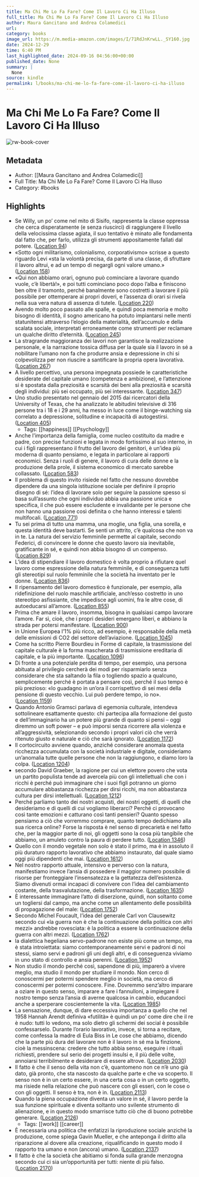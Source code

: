 ```yaml
---
title: Ma Chi Me Lo Fa Fare? Come Il Lavoro Ci Ha Illuso
full_title: Ma Chi Me Lo Fa Fare? Come Il Lavoro Ci Ha Illuso
author: Maura Gancitano and Andrea Colamedici
url: 
category: books
image_url: https://m.media-amazon.com/images/I/71RdJnKrwLL._SY160.jpg
date: 2024-12-29
time: 6:40 PM
last_highlighted_date: 2024-09-16 04:56:00+00:00
published_date: None
summary: |
  None
source: kindle
permalink: l/books/ma-chi-me-lo-fa-fare-come-il-lavoro-ci-ha-illuso
---
```

# Ma Chi Me Lo Fa Fare? Come Il Lavoro Ci Ha Illuso

![rw-book-cover](https://m.media-amazon.com/images/I/71RdJnKrwLL._SY160.jpg)

## Metadata
- Author: [[Maura Gancitano and Andrea Colamedici]]
- Full Title: Ma Chi Me Lo Fa Fare? Come Il Lavoro Ci Ha Illuso
- Category: #books

## Highlights
- Se Willy, un po’ come nel mito di Sisifo, rappresenta la classe oppressa che cerca disperatamente (e senza riuscirci) di raggiungere il livello della velocissima classe agiata, il suo tentativo è minato alle fondamenta dal fatto che, per farlo, utilizza gli strumenti appositamente fallati dal potere. ([Location 94](https://readwise.io/to_kindle?action=open&asin=B0BXZF1GTF&location=94))
- «Sotto ogni militarismo, colonialismo, corporativismo» scrisse a questo riguardo Levi «sta la volontà precisa, da parte di una classe, di sfruttare il lavoro altrui, e ad un tempo di negargli ogni valore umano.» ([Location 158](https://readwise.io/to_kindle?action=open&asin=B0BXZF1GTF&location=158))
- «Qui non abbiamo orari, ognuno può cominciare a lavorare quando vuole, c’è libertà!», e poi tutti cominciano poco dopo l’alba e finiscono ben oltre il tramonto, perché banalmente sono costretti a lavorare il più possibile per ottemperare ai propri doveri, e l’assenza di orari si rivela nella sua vera natura di assenza di tutele. ([Location 220](https://readwise.io/to_kindle?action=open&asin=B0BXZF1GTF&location=220))
- Avendo molto poco passato alle spalle, e quindi poca memoria e molto bisogno di identità, il sogno americano ha potuto impiantarsi nelle menti statunitensi attraverso l’elogio della materialità, dell’accumulo e della scalata sociale, interpretati erroneamente come strumenti per reclamare un qualche diritto d’eternità. ([Location 245](https://readwise.io/to_kindle?action=open&asin=B0BXZF1GTF&location=245))
- La stragrande maggioranza dei lavori non garantisce la realizzazione personale, e la narrazione tossica diffusa per la quale sia il lavoro in sé a nobilitare l’umano non fa che produrre ansia e depressione in chi si colpevolizza per non riuscire a santificare la propria opera lavorativa. ([Location 267](https://readwise.io/to_kindle?action=open&asin=B0BXZF1GTF&location=267))
- A livello percettivo, una persona impegnata possiede le caratteristiche desiderate del capitale umano (competenza e ambizione), e l’attenzione si è spostata dalla preziosità e scarsità dei beni alla preziosità e scarsità degli individui: più sei occupato, più sei interessante. ([Location 347](https://readwise.io/to_kindle?action=open&asin=B0BXZF1GTF&location=347))
- Uno studio presentato nel gennaio del 2015 dai ricercatori della University of Texas, che ha analizzato le abitudini televisive di 316 persone tra i 18 e i 29 anni, ha messo in luce come il binge-watching sia correlato a depressione, solitudine e incapacità di autogestirsi. ([Location 405](https://readwise.io/to_kindle?action=open&asin=B0BXZF1GTF&location=405))
    - Tags: [[happiness]] [[Psychology]] 
- Anche l’importanza della famiglia, come nucleo costituito da madre e padre, con precise funzioni e legata in modo fortissimo al suo interno, in cui i figli rappresentano il frutto del lavoro dei genitori, è un’idea più moderna di quanto pensiamo, e legata in particolare ai rapporti economici. Senza i ruoli di genere, il lavoro di cura delle donne e la produzione della prole, il sistema economico di mercato sarebbe collassato. ([Location 583](https://readwise.io/to_kindle?action=open&asin=B0BXZF1GTF&location=583))
- Il problema di questo invito risiede nel fatto che nessuno dovrebbe dipendere da una singola istituzione sociale per definire il proprio disegno di sé: l’idea di lavorare solo per seguire la passione spesso si basa sull’assunto che ogni individuo abbia una passione unica e specifica, il che può essere escludente e invalidante per le persone che non hanno una passione così definita o che hanno interessi e talenti multifocali. ([Location 771](https://readwise.io/to_kindle?action=open&asin=B0BXZF1GTF&location=771))
- Tu sei prima di tutto una mamma, una moglie, una figlia, una sorella, e questa identità deve bastarti. Se senti un attrito, c’è qualcosa che non va in te. La natura del servizio femminile permette al capitale, secondo Federici, di convincere le donne che questo lavoro sia inevitabile, gratificante in sé, e quindi non abbia bisogno di un compenso. ([Location 829](https://readwise.io/to_kindle?action=open&asin=B0BXZF1GTF&location=829))
- L’idea di stipendiare il lavoro domestico è volta proprio a rifiutare quel lavoro come espressione della natura femminile, e di conseguenza tutti gli stereotipi sul ruolo femminile che la società ha inventato per le donne. ([Location 836](https://readwise.io/to_kindle?action=open&asin=B0BXZF1GTF&location=836))
- Il ripensamento del lavoro domestico è funzionale, per esempio, alla ridefinizione del ruolo maschile artificiale, anch’esso costretto in uno stereotipo asfissiante, che impedisce agli uomini, fra le altre cose, di autoeducarsi all’amore. ([Location 855](https://readwise.io/to_kindle?action=open&asin=B0BXZF1GTF&location=855))
- Prima che amare il lavoro, insomma, bisogna in qualsiasi campo lavorare l’amore. Far sì, cioè, che i propri desideri emergano liberi, e abbiano la strada per potersi manifestare. ([Location 900](https://readwise.io/to_kindle?action=open&asin=B0BXZF1GTF&location=900))
- in Unione Europea l’1% più ricco, ad esempio, è responsabile della metà delle emissioni di CO2 del settore dell’aviazione. ([Location 1045](https://readwise.io/to_kindle?action=open&asin=B0BXZF1GTF&location=1045))
- Come ha scritto Pierre Bourdieu in Forme di capitale, la trasmissione del capitale culturale è la forma mascherata di trasmissione ereditaria di capitale, e la più importante. ([Location 1096](https://readwise.io/to_kindle?action=open&asin=B0BXZF1GTF&location=1096))
- Di fronte a una potenziale perdita di tempo, per esempio, una persona abituata al privilegio cercherà dei modi per risparmiarlo senza considerare che sta saltando la fila o togliendo spazio a qualcuno, semplicemente perché è portata a pensare così, perché il suo tempo è più prezioso: «Io guadagno in un’ora il corrispettivo di sei mesi della pensione di questo vecchio. Lui può perdere tempo, io no». ([Location 1159](https://readwise.io/to_kindle?action=open&asin=B0BXZF1GTF&location=1159))
- Quando Antonio Gramsci parlava di egemonia culturale, intendeva sottolineare esattamente questo: chi partecipa alla formazione del gusto e dell’immaginario ha un potere più grande di quanto si pensi – oggi diremmo un soft power – e può imporsi senza ricorrere alla violenza e all’aggressività, selezionando secondo i propri valori ciò che verrà ritenuto giusto e naturale e ciò che sarà ignorato. ([Location 1172](https://readwise.io/to_kindle?action=open&asin=B0BXZF1GTF&location=1172))
- Il cortocircuito avviene quando, anziché considerare anomala questa ricchezza accumulata con la società industriale e digitale, consideriamo un’anomalia tutte quelle persone che non la raggiungono, e diamo loro la colpa. ([Location 1204](https://readwise.io/to_kindle?action=open&asin=B0BXZF1GTF&location=1204))
- secondo David Graeber, la ragione per cui un elettore povero che vota un partito populista tende ad avercela più con gli intellettuali che con i ricchi è perché può immaginare che i suoi figli potranno un giorno accumulare abbastanza ricchezza per dirsi ricchi, ma non abbastanza cultura per dirsi intellettuali. ([Location 1212](https://readwise.io/to_kindle?action=open&asin=B0BXZF1GTF&location=1212))
- Perché parliamo tanto dei nostri acquisti, dei nostri oggetti, di quelli che desideriamo e di quelli di cui vogliamo liberarci? Perché ci provocano così tante emozioni e catturano così tanti pensieri? Quanto spesso pensiamo a ciò che vorremmo comprare, quanto tempo dedichiamo alla sua ricerca online? Forse la risposta è nel senso di precarietà e nel fatto che, per la maggior parte di noi, gli oggetti sono la cosa più tangibile che abbiamo, un amuleto contro la paura di perdere tutto. ([Location 1346](https://readwise.io/to_kindle?action=open&asin=B0BXZF1GTF&location=1346))
- Quello con il mondo vegetale non solo è stato il primo, ma è in assoluto il più duraturo rapporto lavorativo che abbiamo instaurato, dal quale siamo oggi più dipendenti che mai. ([Location 1612](https://readwise.io/to_kindle?action=open&asin=B0BXZF1GTF&location=1612))
- Nel nostro rapporto attuale, intensivo e perverso con la natura, manifestiamo invece l’ansia di possedere il maggior numero possibile di risorse per fronteggiare l’insensatezza e la gettatezza dell’esistenza. Siamo divenuti ormai incapaci di convivere con l’idea del cambiamento costante, della trasvalutazione, della trasformazione. ([Location 1635](https://readwise.io/to_kindle?action=open&asin=B0BXZF1GTF&location=1635))
- È interessante immaginare l’atto di diserzione, quindi, non soltanto come un togliersi dal campo, ma anche come un allentamento delle possibilità di propagazione del male: ([Location 1752](https://readwise.io/to_kindle?action=open&asin=B0BXZF1GTF&location=1752))
- Secondo Michel Foucault, l’idea del generale Carl von Clausewitz secondo cui «la guerra non è che la continuazione della politica con altri mezzi» andrebbe rovesciata: è la politica a essere la continuazione della guerra con altri mezzi. ([Location 1762](https://readwise.io/to_kindle?action=open&asin=B0BXZF1GTF&location=1762))
- la dialettica hegeliana servo-padrone non esiste più come un tempo, ma è stata introiettata: siamo contemporaneamente servi e padroni di noi stessi, siamo servi e padroni gli uni degli altri, e di conseguenza viviamo in uno stato di controllo e ansia perenni. ([Location 1952](https://readwise.io/to_kindle?action=open&asin=B0BXZF1GTF&location=1952))
- Non studio il mondo perché così, sapendone di più, imparerò a vivere meglio, ma studio il mondo per studiare il mondo. Non cerco di conoscermi per potermi spendere meglio in società, ma cerco di conoscermi per potermi conoscere. Fine. Dovremmo senz’altro imparare a oziare in questo senso, imparare a fare i fannulloni, a impiegare il nostro tempo senza l’ansia di averne qualcosa in cambio, educandoci anche a sperperare coscientemente la vita. ([Location 1985](https://readwise.io/to_kindle?action=open&asin=B0BXZF1GTF&location=1985))
- La sensazione, dunque, di dare eccessiva importanza a quello che nel 1958 Hannah Arendt definiva «futilità» è quindi un po’ come dire che il re è nudo: tutti lo vedono, ma solo dietro gli schermi dei social è possibile confessarselo. Durante l’orario lavorativo, invece, si torna a recitare, come confessa la madre di Eula Biss in Le cose che abbiamo, dicendo che la parte più dura del lavorare non è il lavoro in sé ma la finzione, cioè la messinscena: credere che tutto abbia senso, eseguire i rituali richiesti, prendere sul serio dei progetti insulsi e, il più delle volte, annoiarsi terribilmente e desiderare di essere altrove. ([Location 2030](https://readwise.io/to_kindle?action=open&asin=B0BXZF1GTF&location=2030))
- Il fatto è che il senso della vita non c’è, quantomeno non ce n’è uno già dato, già pronto, che sta nascosto da qualche parte e che va scoperto. Il senso non è in un certo essere, in una certa cosa o in un certo oggetto, ma risiede nella relazione che può nascere con gli esseri, con le cose o con gli oggetti. Il senso è tra, non è in. ([Location 2113](https://readwise.io/to_kindle?action=open&asin=B0BXZF1GTF&location=2113))
- Quando la piena occupazione diventa un valore in sé, il lavoro perde la sua funzione spirituale e diventa soltanto uno svilente strumento di alienazione, e in questo modo smarrisce tutto ciò che di buono potrebbe generare. ([Location 2126](https://readwise.io/to_kindle?action=open&asin=B0BXZF1GTF&location=2126))
    - Tags: [[work]] [[career]] 
- È necessaria una politica che enfatizzi la riproduzione sociale anziché la produzione, come spiega Gavin Mueller, e che anteponga il diritto alla riparazione al dovere alla creazione, riqualificando in questo modo il rapporto tra umano e non (ancora) umano. ([Location 2137](https://readwise.io/to_kindle?action=open&asin=B0BXZF1GTF&location=2137))
- Il fatto è che la società che abitiamo si fonda sulla grande menzogna secondo cui ci sia un’opportunità per tutti: niente di più falso. ([Location 2170](https://readwise.io/to_kindle?action=open&asin=B0BXZF1GTF&location=2170))


